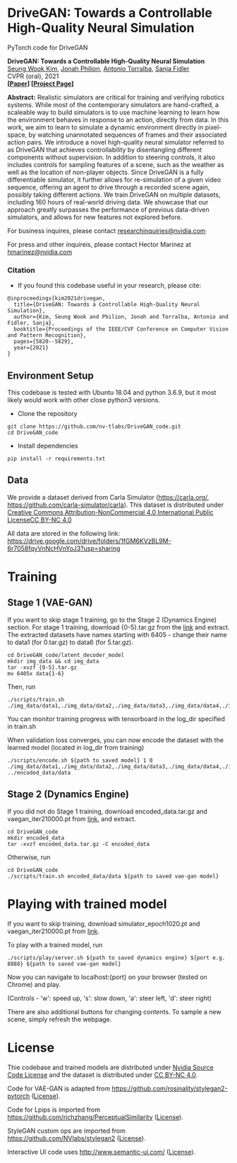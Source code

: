 # DriveGAN: Towards a Controllable High-Quality Neural Simulation

PyTorch code for DriveGAN

**DriveGAN: Towards a Controllable High-Quality Neural Simulation** \
[Seung Wook Kim](http://www.cs.toronto.edu/~seung/), [Jonah Philion](https://www.cs.toronto.edu/~jphilion/), [Antonio Torralba](http://web.mit.edu/torralba/www/), [Sanja Fidler](http://www.cs.toronto.edu/~fidler/)\
CVPR (oral), 2021 \
**[[Paper](https://arxiv.org/abs/2104.15060)] [[Project Page](https://nv-tlabs.github.io/DriveGAN/)]**

**Abstract:**
Realistic simulators are critical for training and verifying robotics systems. While most of the contemporary simulators are hand-crafted, a scaleable way to build simulators is to use machine learning to learn how the environment behaves in response to an action, directly from data. In this work, we aim to learn to simulate a dynamic environment directly in pixel-space, by watching unannotated sequences of frames and their associated action pairs. We introduce a novel high-quality neural simulator referred to as DriveGAN that achieves controllability by disentangling different components without supervision. In addition to steering controls, it also includes controls for sampling features of a scene, such as the weather as well as the location of non-player objects. Since DriveGAN is a fully differentiable simulator, it further allows for re-simulation of a given video sequence, offering an agent to drive through a recorded scene again, possibly taking different actions. We train DriveGAN on multiple datasets, including 160 hours of real-world driving data. We showcase that our approach greatly surpasses the performance of previous data-driven simulators, and allows for new features not explored before.

For business inquires, please contact researchinquiries@nvidia.com

For press and other inquireis, please contact Hector Marinez at hmarinez@nvidia.com

### Citation
- If you found this codebase useful in your research, please cite:
```
@inproceedings{kim2021drivegan,
  title={DriveGAN: Towards a Controllable High-Quality Neural Simulation},
  author={Kim, Seung Wook and Philion, Jonah and Torralba, Antonio and Fidler, Sanja},
  booktitle={Proceedings of the IEEE/CVF Conference on Computer Vision and Pattern Recognition},
  pages={5820--5829},
  year={2021}
}
```

## Environment Setup
This codebase is tested with Ubuntu 18.04 and python 3.6.9, but it most likely would work with other close python3 versions.
- Clone the repository
```
git clone https://github.com/nv-tlabs/DriveGAN_code.git
cd DriveGAN_code
```
- Install dependencies
```
pip install -r requirements.txt
```

## Data
We provide a dataset derived from Carla Simulator (https://carla.org/, https://github.com/carla-simulator/carla).
This dataset is distributed under [Creative Commons Attribution-NonCommercial 4.0 International Public LicenseCC BY-NC 4.0](https://creativecommons.org/licenses/by-nc/4.0/legalcode)

All data are stored in the following link:
https://drive.google.com/drive/folders/1fGM6KVzBL9M-6r7058fqyVnNcHVnYoJ3?usp=sharing

# Training
## Stage 1 (VAE-GAN)
If you want to skip stage 1 training, go to the Stage 2 (Dynamics Engine) section.
For stage 1 training, download  {0-5}.tar.gz from the [link](https://drive.google.com/drive/folders/1fGM6KVzBL9M-6r7058fqyVnNcHVnYoJ3?usp=sharing) and extract. The extracted datasets have names starting with 6405 - change their name to data1 (for 0.tar.gz) to data6 (for 5.tar.gz).
```
cd DriveGAN_code/latent_decoder_model
mkdir img_data && cd img_data
tar -xvzf {0-5}.tar.gz
mv 6405x data{1-6}
```

Then, run
```
./scripts/train.sh ./img_data/data1,./img_data/data2,./img_data/data3,./img_data/data4,./img_data/data5,./img_data/data6
```
You can monitor training progress with tensorboard in the log_dir specified in train.sh

When validation loss converges, you can now encode the dataset with the learned model (located in log_dir from training)
```
./scripts/encode.sh ${path to saved model} 1 0 ./img_data/data1,./img_data/data2,./img_data/data3,./img_data/data4,./img_data/data5,./img_data/data6 ../encoded_data/data
```  


## Stage 2 (Dynamics Engine)
If you did not do Stage 1 training, download encoded_data.tar.gz and vaegan_iter210000.pt from [link](https://drive.google.com/drive/folders/1fGM6KVzBL9M-6r7058fqyVnNcHVnYoJ3?usp=sharing), and extract.
```
cd DriveGAN_code
mkdir encoded_data
tar -xvzf encoded_data.tar.gz -C encoded_data
```

Otherwise, run
```
cd DriveGAN_code
./scripts/train.sh encoded_data/data ${path to saved vae-gan model}
```

# Playing with trained model
If you want to skip training, download simulator_epoch1020.pt and vaegan_iter210000.pt from [link](https://drive.google.com/drive/folders/1fGM6KVzBL9M-6r7058fqyVnNcHVnYoJ3?usp=sharing).

To play with a trained model, run
```
./scripts/play/server.sh ${path to saved dynamics engine} ${port e.g. 8888} ${path to saved vae-gan model}
```
Now you can navigate to localhost:{port} on your browser (tested on Chrome) and play.

(Controls - 'w': speed up, 's': slow down, 'a': steer left, 'd': steer right)

There are also additional buttons for changing contents.
To sample a new scene, simply refresh the webpage.

# License
Thie codebase and trained models are distributed under [Nvidia Source Code License](https://github.com/nv-tlabs/DriveGAN_code/blob/master/LICENSE) and the dataset is distributed under [CC BY-NC 4.0](https://creativecommons.org/licenses/by-nc/4.0/legalcode).

Code for VAE-GAN is adapted from https://github.com/rosinality/stylegan2-pytorch ([License](https://github.com/nv-tlabs/DriveGAN_code/blob/master/LICENSE-ROSINALITY)).

Code for Lpips is imported from https://github.com/richzhang/PerceptualSimilarity ([License](https://github.com/nv-tlabs/DriveGAN_code/blob/master/LICENSE-LPIPS)).

StyleGAN custom ops are imported from https://github.com/NVlabs/stylegan2 ([License](https://github.com/nv-tlabs/DriveGAN_code/blob/master/LICENSE-NVIDIA)).

Interactive UI code uses http://www.semantic-ui.com/ ([License](https://github.com/Semantic-Org/Semantic-UI/blob/master/LICENSE.md)).

